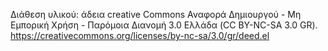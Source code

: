 Διάθεση υλικού: άδεια creative Commons Αναφορά Δημιουργού - Μη Εμπορική Χρήση - Παρόμοια Διανομή 3.0 Ελλάδα (CC BY-NC-SA 3.0 GR).
https://creativecommons.org/licenses/by-nc-sa/3.0/gr/deed.el
